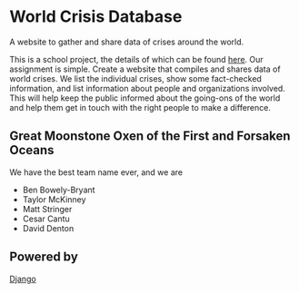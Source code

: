World Crisis Database
=====================
A website to gather and share data of crises around the world.

This is a school project, the details of which can be found [here](http://www.cs.utexas.edu/users/downing/cs373/drupal/wcdb1).
Our assignment is simple.
Create a website that compiles and shares data of world crises.  We list the individual crises, show some fact-checked information, and list information about people and organizations involved.
This will help keep the public informed about the going-ons of the world and help them get in touch with the right people to make a difference.

<h2>Great Moonstone Oxen of the First and Forsaken Oceans</h2>
We have the best team name ever, and we are
<ul>
    <li>Ben Bowely-Bryant</li>
    <li>Taylor McKinney</li>
    <li>Matt Stringer</li>
    <li>Cesar Cantu</li>
    <li>David Denton</li>
</ul>

Powered by
----------
[Django](https://www.djangoproject.com/)